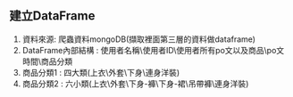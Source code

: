 ## 建立DataFrame
1. 資料來源: 爬蟲資料mongoDB(擷取裡面第三層的資料做dataframe)
2. DataFrame內部結構 : 使用者名稱\使用者ID\使用者所有po文以及商品\po文時間\商品分類
3. 商品分類1 : 四大類(上衣\外套\下身\連身洋裝)
4. 商品分類2 : 六小類(上衣\外套\下身-褲\下身-裙\吊帶褲\連身洋裝)
